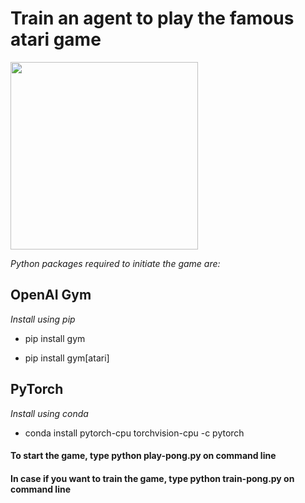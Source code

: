 # Train an agent to play the famous atari game

<img src="https://github.com/dsaichand3/Reinforcement-Learning/blob/master/screen.gif" width="300">

*Python packages required to initiate the game are:*

## OpenAI Gym

*Install using pip*

- pip install gym

- pip install gym[atari]

## PyTorch

*Install using conda*

- conda install pytorch-cpu torchvision-cpu -c pytorch

#### To start the game, type python play-pong.py on command line

#### In case if you want to train the game, type python train-pong.py on command line
